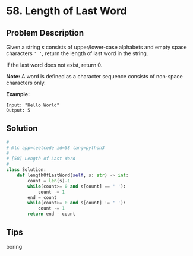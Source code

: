 # 58. Length of Last Word



## Problem Description



Given a string *s* consists of upper/lower-case alphabets and empty space characters `' '`, return the length of last word in the string.

If the last word does not exist, return 0.

**Note:** A word is defined as a character sequence consists of non-space characters only.

**Example:**

```
Input: "Hello World"
Output: 5
```



## Solution

```python
#
# @lc app=leetcode id=58 lang=python3
#
# [58] Length of Last Word
#
class Solution:
    def lengthOfLastWord(self, s: str) -> int:
        count = len(s)-1
        while(count>= 0 and s[count] == ' '):
            count -= 1
        end = count
        while(count>= 0 and s[count] != ' '):
            count -= 1
        return end - count
```



## Tips



boring